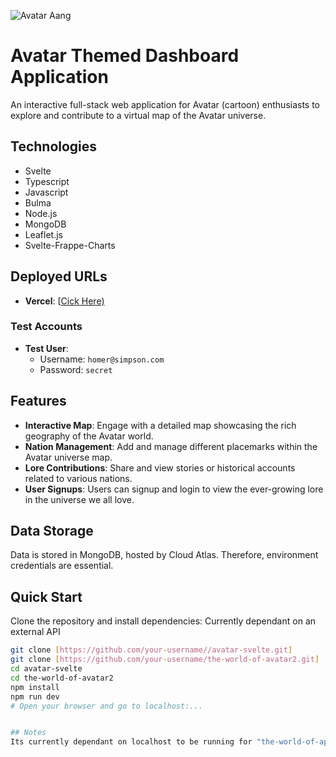 
![Avatar Aang](https://github.com/bakaichi/avatar-svelte/assets/99150271/eeecc8f5-866f-4804-9cc5-1c5287e5a629)

# Avatar Themed Dashboard Application

An interactive full-stack web application for Avatar (cartoon) enthusiasts to explore and contribute to a virtual map of the Avatar universe.

## Technologies

- Svelte
- Typescript
- Javascript
- Bulma
- Node.js
- MongoDB
- Leaflet.js
- Svelte-Frappe-Charts

## Deployed URLs

- **Vercel**: [[Cick Here)](https://avatar-svelte.vercel.app/)

### Test Accounts

- **Test User**:
  - Username: `homer@simpson.com`
  - Password: `secret`

## Features

- **Interactive Map**: Engage with a detailed map showcasing the rich geography of the Avatar world.
- **Nation Management**: Add and manage different placemarks within the Avatar universe map.
- **Lore Contributions**: Share and view stories or historical accounts related to various nations.
- **User Signups**: Users can signup and login to view the ever-growing lore in the universe we all love.


## Data Storage

Data is stored in MongoDB, hosted by Cloud Atlas. Therefore, environment credentials are essential.

## Quick Start

Clone the repository and install dependencies:
Currently dependant on an external API 
```bash
git clone [https://github.com/your-username//avatar-svelte.git]
git clone [https://github.com/your-username/the-world-of-avatar2.git]
cd avatar-svelte
cd the-world-of-avatar2
npm install
npm run dev
# Open your browser and go to localhost:...


## Notes
Its currently dependant on localhost to be running for "the-world-of-api" to run. 
